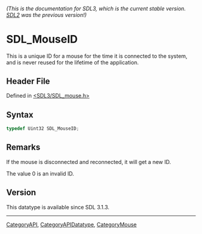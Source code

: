 ###### (This is the documentation for SDL3, which is the current stable version. [SDL2](https://wiki.libsdl.org/SDL2/) was the previous version!)
# SDL_MouseID

This is a unique ID for a mouse for the time it is connected to the system, and is never reused for the lifetime of the application.

## Header File

Defined in [<SDL3/SDL_mouse.h>](https://github.com/libsdl-org/SDL/blob/main/include/SDL3/SDL_mouse.h)

## Syntax

```c
typedef Uint32 SDL_MouseID;
```

## Remarks

If the mouse is disconnected and reconnected, it will get a new ID.

The value 0 is an invalid ID.

## Version

This datatype is available since SDL 3.1.3.

----
[CategoryAPI](CategoryAPI), [CategoryAPIDatatype](CategoryAPIDatatype), [CategoryMouse](CategoryMouse)

